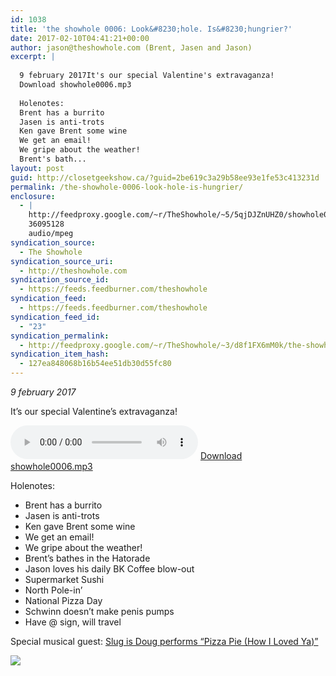 ```yaml
---
id: 1038
title: 'the showhole 0006: Look&#8230;hole. Is&#8230;hungrier?'
date: 2017-02-10T04:41:21+00:00
author: jason@theshowhole.com (Brent, Jasen and Jason)
excerpt: |
  
  9 february 2017It's our special Valentine's extravaganza!
  Download showhole0006.mp3
  
  Holenotes:
  Brent has a burrito
  Jasen is anti-trots
  Ken gave Brent some wine
  We get an email!
  We gripe about the weather!
  Brent's bath...
layout: post
guid: http://closetgeekshow.ca/?guid=2be619c3a29b58ee93e1fe53c413231d
permalink: /the-showhole-0006-look-hole-is-hungrier/
enclosure:
  - |
    http://feedproxy.google.com/~r/TheShowhole/~5/5qjDJZnUHZ0/showhole0006.mp3
    36095128
    audio/mpeg
syndication_source:
  - The Showhole
syndication_source_uri:
  - http://theshowhole.com
syndication_source_id:
  - https://feeds.feedburner.com/theshowhole
syndication_feed:
  - https://feeds.feedburner.com/theshowhole
syndication_feed_id:
  - "23"
syndication_permalink:
  - http://feedproxy.google.com/~r/TheShowhole/~3/d8f1FX6mM0k/the-showhole-0006-look-dot-dot-dot-hole-is-dot-dot-dot-hungrier
syndication_item_hash:
  - 127ea848068b16b54ee51db30d55fc80
---
```

<div class="posthaven-post-body">
  <p>
    <i>9 february 2017</i>
  </p>
  
  <p>
    It&#8217;s our special Valentine&#8217;s extravaganza!
  </p>
  
  <p>
    <div class="posthaven-file posthaven-file-audio posthaven-file-state-processed" id="posthaven_audio_1836538" >
      <audio controls src="https://phaven-prod.s3.amazonaws.com/files/audio_part/asset/1836538/5gXrI-2xNA0aaTtvLEcs0y4jb4o/showhole0006.mp3" type="audio/mpeg"></audio> <a class="posthaven-file-download" download href="https://phaven-prod.s3.amazonaws.com/files/audio_part/asset/1836538/5gXrI-2xNA0aaTtvLEcs0y4jb4o/showhole0006.mp3">Download showhole0006.mp3</a>
    </div>
  </p>
  
  <p>
    Holenotes:
  </p>
  
  <ul>
    <li>
      Brent has a burrito
    </li>
    <li>
      Jasen is anti-trots
    </li>
    <li>
      Ken gave Brent some wine
    </li>
    <li>
      We get an email!
    </li>
    <li>
      We gripe about the weather!
    </li>
    <li>
      Brent&#8217;s bathes in the Hatorade
    </li>
    <li>
      Jason loves his daily BK Coffee blow-out
    </li>
    <li>
      Supermarket Sushi
    </li>
    <li>
      North Pole-in&#8217;
    </li>
    <li>
      National Pizza Day
    </li>
    <li>
      Schwinn doesn&#8217;t make penis pumps
    </li>
    <li>
      Have @ sign, will travel
    </li>
  </ul>
  
  <p>
    Special musical guest: <a href="https://slugisdoug.wordpress.com/">Slug is Doug performs &#8220;Pizza Pie (How I Loved Ya</a><a href="https://slugisdoug.wordpress.com/">)&#8221;</a>
  </p>
  
  <div class="posthaven-gallery" id="posthaven_gallery[1138383]">
    <p class="posthaven-file posthaven-file-image posthaven-file-state-processed">
      <img class="posthaven-gallery-image" src="https://phaven-prod.s3.amazonaws.com/files/image_part/asset/1836537/9IOxSwyALYdm6rjfydqPEQgjFp8/medium_showhole006image.jpg" data-posthaven-state='processed'
data-medium-src='https://phaven-prod.s3.amazonaws.com/files/image_part/asset/1836537/9IOxSwyALYdm6rjfydqPEQgjFp8/medium_showhole006image.jpg'
data-medium-width='800'
data-medium-height='513'
data-large-src='https://phaven-prod.s3.amazonaws.com/files/image_part/asset/1836537/9IOxSwyALYdm6rjfydqPEQgjFp8/large_showhole006image.jpg'
data-large-width='1111'
data-large-height='712'
data-thumb-src='https://phaven-prod.s3.amazonaws.com/files/image_part/asset/1836537/9IOxSwyALYdm6rjfydqPEQgjFp8/thumb_showhole006image.jpg'
data-thumb-width='200'
data-thumb-height='200'
data-xlarge-src='https://phaven-prod.s3.amazonaws.com/files/image_part/asset/1836537/9IOxSwyALYdm6rjfydqPEQgjFp8/xlarge_showhole006image.jpg'
data-xlarge-width='1111'
data-xlarge-height='712'
data-orig-src='https://phaven-prod.s3.amazonaws.com/files/image_part/asset/1836537/9IOxSwyALYdm6rjfydqPEQgjFp8/showhole006image.jpg'
data-orig-width='1111'
data-orig-height='712'
data-posthaven-id='1836537' />
    </p></p>
  </div></p>
</div>